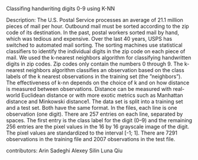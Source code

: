 Classifing handwriting digits 0-9 using K-NN

Description:
The U.S. Postal Service processes an average of 21.1 million pieces of mail per hour. Outbound mail must be
sorted according to the zip code of its destination. In the past, postal workers sorted mail by hand, which was
tedious and expensive. Over the last 40 years, USPS has switched to automated mail sorting. The sorting
machines use statistical classifiers to identify the individual digits in the zip code on each piece of mail.
We used the k-nearest neighbors algorithm for classifying handwritten digits in
zip codes. Zip codes only contain the numbers 0 through 9.
The k-nearest neighbors algorithm classifies an observation based on the class labels of the k nearest
observations in the training set (the ”neighbors”). The effectiveness of k-nn depends on the choice of k and
on how distance is measured between observations. Distance can be measured with real-world Euclidean
distance or with more exotic metrics such as Manhattan distance and Minkowski distance1.
The data set is split into a training set and a test set. Both have the same format. In the files, each line is
one observation (one digit). There are 257 entries on each line, separated by spaces. The first entry is the
class label for the digit (0–9) and the remaining 256 entries are the pixel values in the 16 by 16 grayscale
image of the digit. The pixel values are standardized to the interval [-1; 1]. There are 7291 observations in
the training file and 2007 observations in the test file.

contributors: 
  Arin Sadeghi
  Alexey Silin
  Luna Qiu
